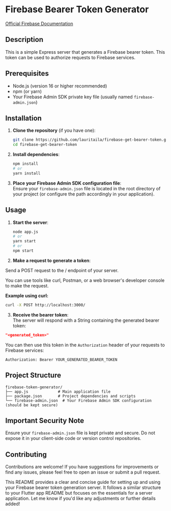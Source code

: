 # Firebase Bearer Token Generator

[Official Firebase Documentation](https://firebase.google.com/docs/cloud-messaging/auth-server)

## Description

This is a simple Express server that generates a Firebase bearer token. This token can be used to authorize requests to Firebase services.

## Prerequisites

- Node.js (version 16 or higher recommended)
- npm (or yarn)
- Your Firebase Admin SDK private key file (usually named `firebase-admin.json`)

## Installation

1. **Clone the repository** (if you have one):
   ```bash
   git clone https://github.com/lauritaila/firebase-get-bearer-token.git
   cd firebase-get-bearer-token
2. **Install dependencies**:
   ```bash
   npm install
   # or
   yarn install
   ```
3. **Place your Firebase Admin SDK configuration file**:  
Ensure your `firebase-admin.json` file is located in the root directory of your project (or configure the path accordingly in your application).

## Usage

1. **Start the server**:

   ```bash
   node app.js
   # or
   yarn start
   # or
   npm start
   ```
2. **Make a request to generate a token**:

Send a POST request to the / endpoint of your server.

You can use tools like curl, Postman, or a web browser's developer console to make the request.  

**Example using curl:**
   ```bash
curl -X POST http://localhost:3000/
```

3. **Receive the bearer token**:  
The server will respond with a String containing the generated bearer token:

```json
"<generated_token>"
```
You can then use this token in the `Authorization` header of your requests to Firebase services:

`Authorization: Bearer YOUR_GENERATED_BEARER_TOKEN`

## Project Structure

```
firebase-token-generator/
├── app.js             # Main application file
├── package.json       # Project dependencies and scripts
└── firebase-admin.json  # Your Firebase Admin SDK configuration (should be kept secure)
```

## Important Security Note
Ensure your `firebase-admin.json` file is kept private and secure. Do not expose it in your client-side code or version control repositories.

## Contributing
Contributions are welcome! If you have suggestions for improvements or find any issues, please feel free to open an issue or submit a pull request.

This README provides a clear and concise guide for setting up and using your Firebase bearer token generation server. It follows a similar structure to your Flutter app README but focuses on the essentials for a server application. Let me know if you'd like any adjustments or further details added!


